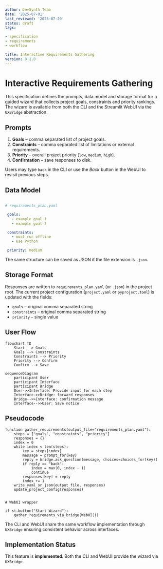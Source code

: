 ```yaml
---
author: DevSynth Team
date: '2025-07-01'
last_reviewed: '2025-07-20'
status: draft
tags:

- specification
- requirements
- workflow

title: Interactive Requirements Gathering
version: 0.1.0
---
```


# Interactive Requirements Gathering

This specification defines the prompts, data model and storage format for a guided wizard that collects project goals, constraints and priority rankings. The wizard is available from both the CLI and the Streamlit WebUI via the `UXBridge` abstraction.

## Prompts

1. **Goals** – comma separated list of project goals.
2. **Constraints** – comma separated list of limitations or external requirements.
3. **Priority** – overall project priority (`low`, `medium`, `high`).
4. **Confirmation** – save responses to disk.


Users may type `back` in the CLI or use the *Back* button in the WebUI to revisit previous steps.

## Data Model

```yaml

# requirements_plan.yaml

 goals:
   - example goal 1
   - example goal 2

 constraints:
   - must run offline
   - use Python

 priority: medium
```

The same structure can be saved as JSON if the file extension is `.json`.

## Storage Format

Responses are written to `requirements_plan.yaml` (or `.json`) in the project root. The current project configuration (`project.yaml` or `pyproject.toml`) is updated with the fields:

- `goals` – original comma separated string
- `constraints` – original comma separated string
- `priority` – single value


## User Flow

<!-- Diagram: Wizard flowchart -->
```mermaid
flowchart TD
    Start --> Goals
    Goals --> Constraints
    Constraints --> Priority
    Priority --> Confirm
    Confirm --> Save
```

<!-- Diagram: Wizard interaction sequence -->
```mermaid
sequenceDiagram
    participant User
    participant Interface
    participant Bridge
    User->>Interface: Provide input for each step
    Interface->>Bridge: forward responses
    Bridge-->>Interface: confirmation message
    Interface-->>User: Save notice
```

## Pseudocode

```pseudocode
function gather_requirements(output_file="requirements_plan.yaml"):
    steps = ["goals", "constraints", "priority"]
    responses = {}
    index = 0
    while index < len(steps):
        key = steps[index]
        message = prompt_for(key)
        reply = bridge.ask_question(message, choices=choices_for(key))
        if reply == "back":
            index = max(0, index - 1)
            continue
        responses[key] = reply
        index += 1
    write_yaml_or_json(output_file, responses)
    update_project_config(responses)
```

```pseudocode

# WebUI wrapper

if st.button("Start Wizard"):
    gather_requirements_via_bridge(WebUI())
```

The CLI and WebUI share the same workflow implementation through `UXBridge` ensuring consistent behavior across interfaces.
## Implementation Status

This feature is **implemented**. Both the CLI and WebUI provide the wizard via
`UXBridge`.
